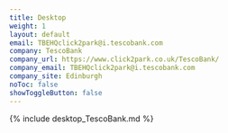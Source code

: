 ```yaml
---
title: Desktop
weight: 1
layout: default
email: TBEHQclick2park@i.tescobank.com
company: TescoBank
company_url: https://www.click2park.co.uk/TescoBank/
company_email: TBEHQclick2park@i.tescobank.com
company_site: Edinburgh
noToc: false
showToggleButton: false
---
```


{% include desktop_TescoBank.md %}
